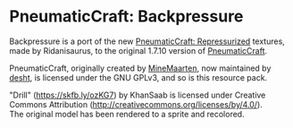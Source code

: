 # PneumaticCraft: Backpressure

Backpressure is a port of the new [PneumaticCraft: Repressurized](https://github.com/TeamPneumatic/pnc-repressurized) textures, made by Ridanisaurus, to the original 1.7.10 version of [PneumaticCraft](https://github.com/MaartenKok8/PneumaticCraft).

PneumaticCraft, originally created by [MineMaarten](https://github.com/MaartenKok8), now maintained by [desht](https://github.com/desht), is licensed under the GNU GPLv3, and so is this resource pack.

"Drill" (https://skfb.ly/ozKG7) by KhanSaab is licensed under Creative Commons Attribution (http://creativecommons.org/licenses/by/4.0/).<br/>The original model has been rendered to a sprite and recolored.